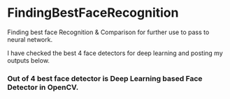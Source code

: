 # FindingBestFaceRecognition
Finding best face Recognition &amp; Comparison for further use to pass to neural network.

I have checked the best 4 face detectors for deep learning and posting my outputs below. 

### Out of 4 best face detector is Deep Learning based Face Detector in OpenCV.

